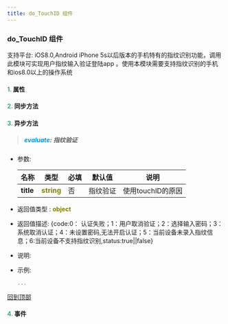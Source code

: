 ```yaml
---
title: do_TouchID 组件
---
```


### do_TouchID 组件

 支持平台: iOS8.0,Android
 iPhone 5s以后版本的手机特有的指纹识别功能，调用此模块可实现用户指纹输入验证登陆app 。使用本模块需要支持指纹识别的手机和ios8.0以上的操作系统

#### <font color ='#40A977'>**1.**</font> 属性

#### <font color ='#40A977'>**2.**</font> 同步方法

#### <font color ='#40A977'>**3.**</font> 异步方法

>##### <font color ='#0092db'>**evaluate**</font>: 指纹验证

- 参数:

  名称 | 类型 |必填|默认值|说明
  ---- |-------------  |--------------|--------|------
  **title** |<font color ='#808000'>**string**</font> | 否 | 指纹验证|使用touchID的原因
- 返回值类型 : <font color ='#808000'>**object**</font>
- 返回值描述: {code:0： 认证失败；1：用户取消验证；2：选择输入密码；3：系统取消认证；4：未设置密码,无法开启认证；5：当前设备未录入指纹信息；6:当前设备不支持指纹识别,status:true||false}
- 说明: 
- 示例:

  ```javascript
  ...

  ```

[回到顶部](#top)


#### <font color ='#40A977'>**4.**</font> 事件


